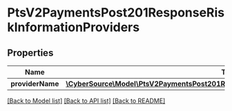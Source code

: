 # PtsV2PaymentsPost201ResponseRiskInformationProviders

## Properties
Name | Type | Description | Notes
------------ | ------------- | ------------- | -------------
**providerName** | [**\CyberSource\Model\PtsV2PaymentsPost201ResponseRiskInformationProvidersProviderName[]**](PtsV2PaymentsPost201ResponseRiskInformationProvidersProviderName.md) |  | [optional] 

[[Back to Model list]](../README.md#documentation-for-models) [[Back to API list]](../README.md#documentation-for-api-endpoints) [[Back to README]](../README.md)


